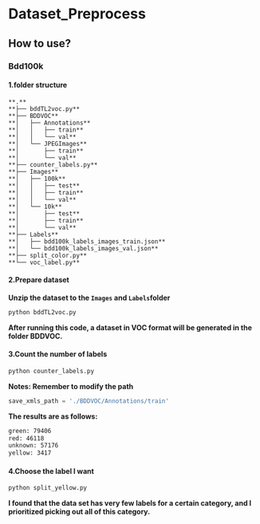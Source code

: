 # Dataset_Preprocess

## How to use?

### Bdd100k

#### 1.folder structure

```
**.**
**├── bddTL2voc.py**
**├── BDDVOC**
**│   ├── Annotations**
**│   │   ├── train**
**│   │   └── val**
**│   └── JPEGImages**
**│       ├── train**
**│       └── val**
**├── counter_labels.py**
**├── Images**
**│   ├── 100k**
**│   │   ├── test**
**│   │   ├── train**
**│   │   └── val**
**│   └── 10k**
**│       ├── test**
**│       ├── train**
**│       └── val**
**├── Labels**
**│   ├── bdd100k_labels_images_train.json**
**│   └── bdd100k_labels_images_val.json**
**├── split_color.py**
**└── voc_label.py**
```

#### 2.Prepare dataset

**Unzip the dataset to the ``Images`` and ``Labels``folder**

```bash
python bddTL2voc.py
```

**After running this code, a dataset in VOC format will be generated in the folder BDDVOC.**

#### 3.Count the number of labels

```bash
python counter_labels.py
```

**Notes: Remember to modify the path**

```python
save_xmls_path = './BDDVOC/Annotations/train'
```

**The results are as follows:**

```bash
green: 79406
red: 46118
unknown: 57176
yellow: 3417
```

#### 4.Choose the label I want

```bash
python split_yellow.py
```

**I found that the data set has very few labels for a certain category, and I prioritized picking out all of this category.**
